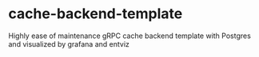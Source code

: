 # cache-backend-template
Highly ease of maintenance gRPC cache backend template with Postgres and visualized by grafana and entviz
